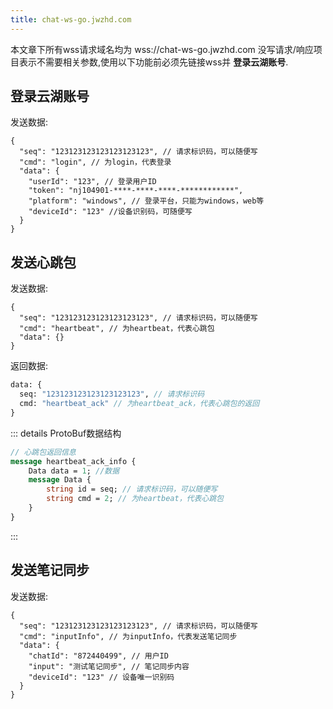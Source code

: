 ```yaml
---
title: chat-ws-go.jwzhd.com
---
```


本文章下所有wss请求域名均为 wss://chat-ws-go.jwzhd.com
没写请求/响应项目表示不需要相关参数,使用以下功能前必须先链接wss并 **登录云湖账号**.  

## 登录云湖账号

发送数据:  
```JSONC
{
  "seq": "123123123123123123123", // 请求标识码，可以随便写
  "cmd": "login", // 为login，代表登录
  "data": {
    "userId": "123", // 登录用户ID
    "token": "nj104901-****-****-****-************",
    "platform": "windows", // 登录平台，只能为windows，web等
    "deviceId": "123" //设备识别码，可随便写
  }
}
```

## 发送心跳包

发送数据:  
```JSONC
{
  "seq": "123123123123123123123", // 请求标识码，可以随便写
  "cmd": "heartbeat", // 为heartbeat，代表心跳包
  "data": {}
}
```

返回数据:  
```ProtoBuf
data: {
  seq: "123123123123123123123", // 请求标识码
  cmd: "heartbeat_ack" // 为heartbeat_ack，代表心跳包的返回
}
```
::: details ProtoBuf数据结构
```proto
// 心跳包返回信息
message heartbeat_ack_info {
    Data data = 1; //数据
    message Data {
        string id = seq; // 请求标识码，可以随便写
        string cmd = 2; // 为heartbeat，代表心跳包
    }
}
```
:::

## 发送笔记同步

发送数据:  
```JSONC
{
  "seq": "123123123123123123123", // 请求标识码，可以随便写
  "cmd": "inputInfo", // 为inputInfo，代表发送笔记同步
  "data": {
    "chatId": "872440499", // 用户ID
    "input": "测试笔记同步", // 笔记同步内容
    "deviceId": "123" // 设备唯一识别码
  }
}
```
